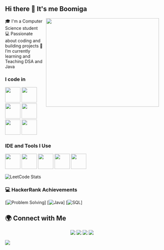 ## Hi there 👋 It's me Boomiga


<img align="right" width="370" height="290" src="https://i.pinimg.com/originals/47/f0/34/47f0342cec72b800463bf003eac1257e.gif">               🎓 I'm a Computer Science student   
💻 Passionate about coding and building projects 
🌱 I’m currently learning and Teaching DSA and Java

### I code in
<img height="50" width="50" src="https://img.icons8.com/color/48/000000/python.png" />  <img height="50" width="50" src="https://img.icons8.com/color/48/000000/java-coffee-cup-logo.png" /> <img height="50" width="50" src="https://img.icons8.com/color/48/000000/html-5.png" /> <img height="50" width="50" src="https://img.icons8.com/color/48/000000/css3.png" /> 
<img height="50" width="50" src="https://img.icons8.com/color/48/000000/javascript.png"/> <img height="50" width="50" src="https://img.icons8.com/color/48/000000/mysql-logo.png"/> 

### IDE and Tools I Use
<img height="50" width="50" src="https://img.icons8.com/color/48/000000/visual-studio-code-2019.png"/> <img height="50" width="50" src="https://img.icons8.com/color/50/000000/git.png"/>  <img height="50" src="https://img.icons8.com/officel/480/null/java-eclipse.png"/> <img height="50" src="https://img.shields.io/badge/Netlify-00C7B7?style=for-the-badge&logo=netlify&logoColor=white"/> <img height="50" src="https://img.shields.io/badge/Adobe%20XD-FF61F6?style=for-the-badge&logo=Adobe%20XD&logoColor=white"/>


![LeetCode Stats](https://leetcard.jacoblin.cool/Boomiga_?theme=dark&font=Marcellus&ext=contest)
### 💻 HackerRank Achievements

[![Problem Solving](https://img.shields.io/badge/Problem%20Solving-★★★☆☆-brightgreen)]
[![Java](https://img.shields.io/badge/Java-★★★☆☆-blue)]
[![SQL](https://img.shields.io/badge/SQL-★☆☆☆☆-yellow)]

## 🌍 Connect with Me
<p align="center">
  <a href="https://www.linkedin.com/in/boomiga-boomiga-7a8301348/"><img src="https://img.shields.io/badge/LinkedIn-0077B5.svg?style=for-the-badge&logo=linkedin&logoColor=white"/></a>
  <a href="boomigaboomiga246@gmail.com"><img src="https://img.shields.io/badge/Gmail-D14836.svg?style=for-the-badge&logo=gmail&logoColor=white"/></a>
  <a href="https://leetcode.com/u/Boomiga_/"><img src="https://img.shields.io/badge/Leetcode-FFA116?style=for-the-badge&logo=LeetCode&logoColor=black"/></a>
  <a href="https://github.com/boomiga13"><img src="https://img.shields.io/badge/GitHub-100000?style=for-the-badge&logo=github&logoColor=white"/></a>
</p>
<a href="https://github.com/boomiga13"><img src="https://icons8.com/icon/OUPsEPLKIebZ/hackerrank"/></a>
</p>


